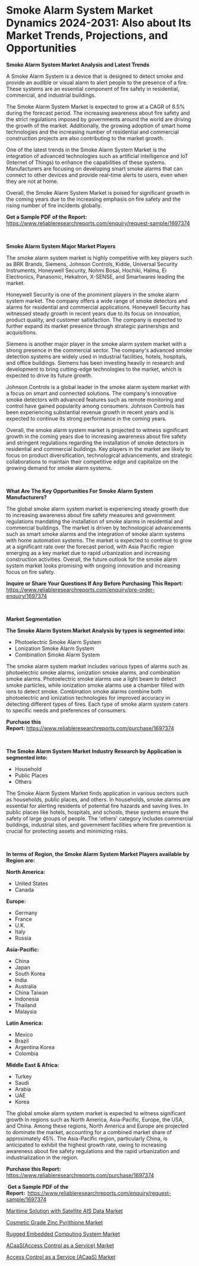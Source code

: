 <p><h1>Smoke Alarm System Market Dynamics 2024-2031: Also about Its Market Trends, Projections, and Opportunities</h1></p><p><strong>Smoke Alarm System Market Analysis and Latest Trends</strong></p>
<p><p>A Smoke Alarm System is a device that is designed to detect smoke and provide an audible or visual alarm to alert people to the presence of a fire. These systems are an essential component of fire safety in residential, commercial, and industrial buildings.</p><p>The Smoke Alarm System Market is expected to grow at a CAGR of 8.5% during the forecast period. The increasing awareness about fire safety and the strict regulations imposed by governments around the world are driving the growth of the market. Additionally, the growing adoption of smart home technologies and the increasing number of residential and commercial construction projects are also contributing to the market growth.</p><p>One of the latest trends in the Smoke Alarm System Market is the integration of advanced technologies such as artificial intelligence and IoT (Internet of Things) to enhance the capabilities of these systems. Manufacturers are focusing on developing smart smoke alarms that can connect to other devices and provide real-time alerts to users, even when they are not at home.</p><p>Overall, the Smoke Alarm System Market is poised for significant growth in the coming years due to the increasing emphasis on fire safety and the rising number of fire incidents globally.</p></p>
<p><strong>Get a Sample PDF of the Report:&nbsp;</strong> <a href="https://www.reliableresearchreports.com/enquiry/request-sample/1697374">https://www.reliableresearchreports.com/enquiry/request-sample/1697374</a></p>
<p>&nbsp;</p>
<p><strong>Smoke Alarm System Major Market Players</strong></p>
<p><p>The smoke alarm system market is highly competitive with key players such as BRK Brands, Siemens, Johnson Controls, Kidde, Universal Security Instruments, Honeywell Security, Nohmi Bosai, Hochiki, Halma, Ei Electronics, Panasonic, Hekatron, X-SENSE, and Smartwares leading the market.</p><p>Honeywell Security is one of the prominent players in the smoke alarm system market. The company offers a wide range of smoke detectors and alarms for residential and commercial applications. Honeywell Security has witnessed steady growth in recent years due to its focus on innovation, product quality, and customer satisfaction. The company is expected to further expand its market presence through strategic partnerships and acquisitions.</p><p>Siemens is another major player in the smoke alarm system market with a strong presence in the commercial sector. The company's advanced smoke detection systems are widely used in industrial facilities, hotels, hospitals, and office buildings. Siemens has been investing heavily in research and development to bring cutting-edge technologies to the market, which is expected to drive its future growth.</p><p>Johnson Controls is a global leader in the smoke alarm system market with a focus on smart and connected solutions. The company's innovative smoke detectors with advanced features such as remote monitoring and control have gained popularity among consumers. Johnson Controls has been experiencing substantial revenue growth in recent years and is expected to continue its strong performance in the coming years.</p><p>Overall, the smoke alarm system market is projected to witness significant growth in the coming years due to increasing awareness about fire safety and stringent regulations regarding the installation of smoke detectors in residential and commercial buildings. Key players in the market are likely to focus on product diversification, technological advancements, and strategic collaborations to maintain their competitive edge and capitalize on the growing demand for smoke alarm systems.</p></p>
<p>&nbsp;</p>
<p><strong>What Are The Key Opportunities For Smoke Alarm System Manufacturers?</strong></p>
<p><p>The global smoke alarm system market is experiencing steady growth due to increasing awareness about fire safety measures and government regulations mandating the installation of smoke alarms in residential and commercial buildings. The market is driven by technological advancements such as smart smoke alarms and the integration of smoke alarm systems with home automation systems. The market is expected to continue to grow at a significant rate over the forecast period, with Asia Pacific region emerging as a key market due to rapid urbanization and increasing construction activities. Overall, the future outlook for the smoke alarm system market looks promising with ongoing innovation and increasing focus on fire safety.</p></p>
<p><strong>Inquire or Share Your Questions If Any Before Purchasing This Report:</strong> <a href="https://www.reliableresearchreports.com/enquiry/pre-order-enquiry/1697374">https://www.reliableresearchreports.com/enquiry/pre-order-enquiry/1697374</a></p>
<p>&nbsp;</p>
<p><strong>Market Segmentation</strong></p>
<p><strong>The Smoke Alarm System Market Analysis by types is segmented into:</strong></p>
<p><ul><li>Photoelectric Smoke Alarm System</li><li>Lonization Smoke Alarm System</li><li>Combination Smoke Alarm System</li></ul></p>
<p><p>The smoke alarm system market includes various types of alarms such as photoelectric smoke alarms, ionization smoke alarms, and combination smoke alarms. Photoelectric smoke alarms use a light beam to detect smoke particles, while ionization smoke alarms use a chamber filled with ions to detect smoke. Combination smoke alarms combine both photoelectric and ionization technologies for improved accuracy in detecting different types of fires. Each type of smoke alarm system caters to specific needs and preferences of consumers.</p></p>
<p><strong>Purchase this Report:&nbsp;</strong><a href="https://www.reliableresearchreports.com/purchase/1697374">https://www.reliableresearchreports.com/purchase/1697374</a></p>
<p>&nbsp;</p>
<p><strong>The Smoke Alarm System Market Industry Research by Application is segmented into:</strong></p>
<p><ul><li>Household</li><li>Public Places</li><li>Others</li></ul></p>
<p><p>The Smoke Alarm System Market finds application in various sectors such as households, public places, and others. In households, smoke alarms are essential for alerting residents of potential fire hazards and saving lives. In public places like hotels, hospitals, and schools, these systems ensure the safety of large groups of people. The 'others' category includes commercial buildings, industrial sites, and government facilities where fire prevention is crucial for protecting assets and minimizing risks.</p></p>
<p>&nbsp;</p>
<p><strong>In terms of Region, the Smoke Alarm System Market Players available by Region are:</strong></p>
<p>
    <p> <strong> North America: </strong>
        <ul>
            <li>United States</li>
            <li>Canada</li>
        </ul>
        </p> 
    <p> <strong> Europe: </strong>
        <ul>
            <li>Germany</li>
            <li>France</li>
            <li>U.K.</li>
            <li>Italy</li>
            <li>Russia</li>
        </ul>
        </p> 
    <p> <strong> Asia-Pacific: </strong>
        <ul>
            <li>China</li>
            <li>Japan</li>
            <li>South Korea</li>
            <li>India</li>
            <li>Australia</li>
            <li>China Taiwan</li>
            <li>Indonesia</li>
            <li>Thailand</li>
            <li>Malaysia</li>
        </ul>
        </p> 
    <p> <strong> Latin America: </strong>
        <ul>
            <li>Mexico</li>
            <li>Brazil</li>
            <li>Argentina Korea</li>
            <li>Colombia</li>
        </ul>
        </p> 
    <p> <strong> Middle East & Africa: </strong>
        <ul>
            <li>Turkey</li>
            <li>Saudi</li>
            <li>Arabia</li>
            <li>UAE</li>
            <li>Korea</li>
        </ul>
    </p>
    </p>
<p><p>The global smoke alarm system market is expected to witness significant growth in regions such as North America, Asia-Pacific, Europe, the USA, and China. Among these regions, North America and Europe are projected to dominate the market, accounting for a combined market share of approximately 45%. The Asia-Pacific region, particularly China, is anticipated to exhibit the highest growth rate, owing to increasing awareness about fire safety regulations and the rapid urbanization and industrialization in the region.</p></p>
<p><strong>Purchase this Report: </strong><a href="https://www.reliableresearchreports.com/purchase/1697374">https://www.reliableresearchreports.com/purchase/1697374</a></p>
<p>&nbsp;<strong>Get a Sample PDF of the Report:&nbsp;&nbsp;</strong><a href="https://www.reliableresearchreports.com/enquiry/request-sample/1697374">https://www.reliableresearchreports.com/enquiry/request-sample/1697374</a></p>
<p><strong></strong></p>
<p><p><a href="https://medium.com/p/706bb9bf60a4/edit">Maritime Solution with Satellite AIS Data Market</a></p><p><a href="https://issuu.com/reportprime-2/docs/cosmetic-grade-zinc-pyrithione-market-size-2030.pp">Cosmetic Grade Zinc Pyrithione Market</a></p><p><a href="https://medium.com/p/3f19589031d1/edit">Rugged Embedded Computing System Market</a></p><p><a href="https://github.com/elizabethdagraca/Market-Research-Report-List-2/blob/main/acaasaccess-control-as-a-service-market.md">ACaaS(Access Control as a Service) Market</a></p><p><a href="https://github.com/santosh758595/Market-Research-Report-List-3/blob/main/access-control-as-a-service-acaas-market.md">Access Control as a Service (ACaaS) Market</a></p></p>
